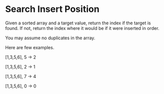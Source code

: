 # Search Insert Position

Given a sorted array and a target value, return the index if the target is found. If not, return the index where it would be if it were inserted in order.

You may assume no duplicates in the array.

Here are few examples.

[1,3,5,6], 5 → 2

[1,3,5,6], 2 → 1

[1,3,5,6], 7 → 4

[1,3,5,6], 0 → 0
